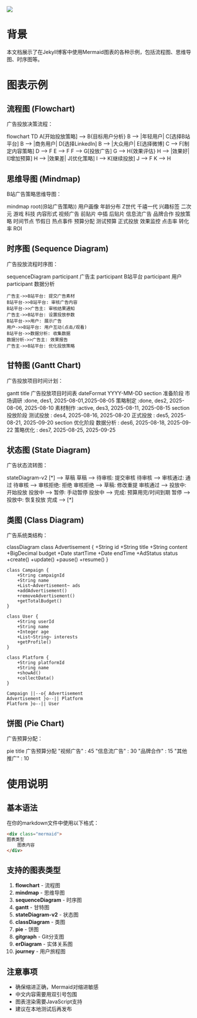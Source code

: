 # ![](https://ts1.tc.mm.bing.net/th/id/OIP-C.IIb4LBa6pdsaIDCMNh9WCQHaEx?rs=1&pid=ImgDetMain)

# 背景

本文档展示了在Jekyll博客中使用Mermaid图表的各种示例，包括流程图、思维导图、时序图等。

# 图表示例

## 流程图 (Flowchart)

广告投放决策流程：

<div class="mermaid">
flowchart TD
    A[开始投放策略] --> B{目标用户分析}
    B --> |年轻用户| C[选择B站平台]
    B --> |商务用户| D[选择LinkedIn]
    B --> |大众用户| E[选择微博]
    C --> F[制定内容策略]
    D --> F
    E --> F
    F --> G[投放广告]
    G --> H{效果评估}
    H --> |效果好| I[增加预算]
    H --> |效果差| J[优化策略]
    I --> K[继续投放]
    J --> F
    K --> H
</div>

## 思维导图 (Mindmap)

B站广告策略思维导图：

<div class="mermaid">
mindmap
  root((B站广告策略))
    用户画像
      年龄分布
        Z世代
        千禧一代
      兴趣标签
        二次元
        游戏
        科技
    内容形式
      视频广告
        前贴片
        中插
        后贴片
      信息流广告
      品牌合作
    投放策略
      时间节点
        节假日
        热点事件
      预算分配
        测试预算
        正式投放
      效果监控
        点击率
        转化率
        ROI
</div>

## 时序图 (Sequence Diagram)

广告投放流程时序图：

<div class="mermaid">
sequenceDiagram
    participant 广告主
    participant B站平台
    participant 用户
    participant 数据分析
    
    广告主->>B站平台: 提交广告素材
    B站平台->>B站平台: 审核广告内容
    B站平台->>广告主: 审核结果通知
    广告主->>B站平台: 设置投放参数
    B站平台->>用户: 展示广告
    用户->>B站平台: 用户互动(点击/观看)
    B站平台->>数据分析: 收集数据
    数据分析->>广告主: 效果报告
    广告主->>B站平台: 优化投放策略
</div>

## 甘特图 (Gantt Chart)

广告投放项目时间计划：

<div class="mermaid">
gantt
    title 广告投放项目时间表
    dateFormat  YYYY-MM-DD
    section 准备阶段
    市场调研           :done,    des1, 2025-08-01,2025-08-05
    策略制定           :done,    des2, 2025-08-06, 2025-08-10
    素材制作           :active,  des3, 2025-08-11, 2025-08-15
    section 投放阶段
    测试投放           :         des4, 2025-08-16, 2025-08-20
    正式投放           :         des5, 2025-08-21, 2025-09-20
    section 优化阶段
    数据分析           :         des6, 2025-08-18, 2025-09-22
    策略优化           :         des7, 2025-08-25, 2025-09-25
</div>

## 状态图 (State Diagram)

广告状态流转图：

<div class="mermaid">
stateDiagram-v2
    [*] --> 草稿
    草稿 --> 待审核: 提交审核
    待审核 --> 审核通过: 通过
    待审核 --> 审核拒绝: 拒绝
    审核拒绝 --> 草稿: 修改重提
    审核通过 --> 投放中: 开始投放
    投放中 --> 暂停: 手动暂停
    投放中 --> 完成: 预算用完/时间到期
    暂停 --> 投放中: 恢复投放
    完成 --> [*]
</div>

## 类图 (Class Diagram)

广告系统类结构：

<div class="mermaid">
classDiagram
    class Advertisement {
        +String id
        +String title
        +String content
        +BigDecimal budget
        +Date startTime
        +Date endTime
        +AdStatus status
        +create()
        +update()
        +pause()
        +resume()
    }
    
    class Campaign {
        +String campaignId
        +String name
        +List~Advertisement~ ads
        +addAdvertisement()
        +removeAdvertisement()
        +getTotalBudget()
    }
    
    class User {
        +String userId
        +String name
        +Integer age
        +List~String~ interests
        +getProfile()
    }
    
    class Platform {
        +String platformId
        +String name
        +showAd()
        +collectData()
    }
    
    Campaign ||--o{ Advertisement
    Advertisement }o--|| Platform
    Platform }o--|| User
</div>

## 饼图 (Pie Chart)

广告预算分配：

<div class="mermaid">
pie title 广告预算分配
    "视频广告" : 45
    "信息流广告" : 30
    "品牌合作" : 15
    "其他推广" : 10
</div>

# 使用说明

## 基本语法

在你的markdown文件中使用以下格式：

```html
<div class="mermaid">
图表类型
    图表内容
</div>
```

## 支持的图表类型

1. **flowchart** - 流程图
2. **mindmap** - 思维导图  
3. **sequenceDiagram** - 时序图
4. **gantt** - 甘特图
5. **stateDiagram-v2** - 状态图
6. **classDiagram** - 类图
7. **pie** - 饼图
8. **gitgraph** - Git分支图
9. **erDiagram** - 实体关系图
10. **journey** - 用户旅程图

## 注意事项

- 确保缩进正确，Mermaid对缩进敏感
- 中文内容需要用双引号包围
- 图表渲染需要JavaScript支持
- 建议在本地测试后再发布